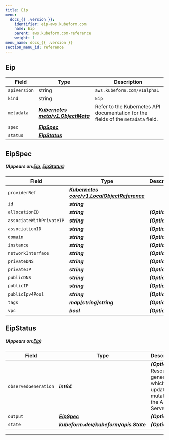 ```yaml
---
title: Eip
menu:
  docs_{{ .version }}:
    identifier: eip-aws.kubeform.com
    name: Eip
    parent: aws.kubeform.com-reference
    weight: 1
menu_name: docs_{{ .version }}
section_menu_id: reference
---
```


## Eip
| Field | Type | Description |
| ------ | ----- | ----------- |
| `apiVersion` | string | `aws.kubeform.com/v1alpha1` |
|    `kind` | string | `Eip` |
| `metadata` | ***[Kubernetes meta/v1.ObjectMeta](https://kubernetes.io/docs/reference/generated/kubernetes-api/v1.13/#objectmeta-v1-meta)***|Refer to the Kubernetes API documentation for the fields of the `metadata` field.|
| `spec` | ***[EipSpec](#EipSpec)***||
| `status` | ***[EipStatus](#EipStatus)***||
## EipSpec
##### (Appears on:[Eip](#Eip), [EipStatus](#EipStatus))
| Field | Type | Description |
| ------ | ----- | ----------- |
| `providerRef` | ***[Kubernetes core/v1.LocalObjectReference](https://kubernetes.io/docs/reference/generated/kubernetes-api/v1.13/#localobjectreference-v1-core)***||
| `id` | ***string***||
| `allocationID` | ***string***| ***(Optional)*** |
| `associateWithPrivateIP` | ***string***| ***(Optional)*** |
| `associationID` | ***string***| ***(Optional)*** |
| `domain` | ***string***| ***(Optional)*** |
| `instance` | ***string***| ***(Optional)*** |
| `networkInterface` | ***string***| ***(Optional)*** |
| `privateDNS` | ***string***| ***(Optional)*** |
| `privateIP` | ***string***| ***(Optional)*** |
| `publicDNS` | ***string***| ***(Optional)*** |
| `publicIP` | ***string***| ***(Optional)*** |
| `publicIpv4Pool` | ***string***| ***(Optional)*** |
| `tags` | ***map[string]string***| ***(Optional)*** |
| `vpc` | ***bool***| ***(Optional)*** |
## EipStatus
##### (Appears on:[Eip](#Eip))
| Field | Type | Description |
| ------ | ----- | ----------- |
| `observedGeneration` | ***int64***| ***(Optional)*** Resource generation, which is updated on mutation by the API Server.|
| `output` | ***[EipSpec](#EipSpec)***| ***(Optional)*** |
| `state` | ***kubeform.dev/kubeform/apis.State***| ***(Optional)*** |
---
